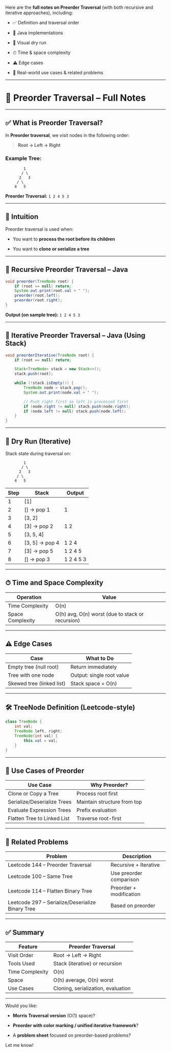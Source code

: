 Here are the **full notes on Preorder Traversal** (with both recursive and iterative approaches), including:

- ✅ Definition and traversal order
    
- 🔁 Java implementations
    
- 🧠 Visual dry run
    
- ⏱ Time & space complexity
    
- ⚠️ Edge cases
    
- 🔗 Real-world use cases & related problems
    

---

# 🌲 Preorder Traversal – Full Notes

---

## ✅ What is Preorder Traversal?

In **Preorder traversal**, we visit nodes in the following order:

> **Root → Left → Right**

### Example Tree:

```
        1
       / \
      2   3
     / \
    4   5
```

**Preorder Traversal:** `1 2 4 5 3`

---

## 🧠 Intuition

Preorder traversal is used when:

- You want to **process the root before its children**
    
- You want to **clone or serialize a tree**
    

---

## 🔁 Recursive Preorder Traversal – Java

```java
void preorder(TreeNode root) {
    if (root == null) return;
    System.out.print(root.val + " ");
    preorder(root.left);
    preorder(root.right);
}
```

**Output (on sample tree):** `1 2 4 5 3`

---

## 🔁 Iterative Preorder Traversal – Java (Using Stack)

```java
void preorderIterative(TreeNode root) {
    if (root == null) return;

    Stack<TreeNode> stack = new Stack<>();
    stack.push(root);

    while (!stack.isEmpty()) {
        TreeNode node = stack.pop();
        System.out.print(node.val + " ");

        // Push right first so left is processed first
        if (node.right != null) stack.push(node.right);
        if (node.left != null) stack.push(node.left);
    }
}
```

---

## 🧪 Dry Run (Iterative)

Stack state during traversal on:

```
        1
       / \
      2   3
     / \
    4   5
```

|Step|Stack|Output|
|---|---|---|
|1|[1]||
|2|[] → pop 1|1|
|3|[3, 2]||
|4|[3] → pop 2|1 2|
|5|[3, 5, 4]||
|6|[3, 5] → pop 4|1 2 4|
|7|[3] → pop 5|1 2 4 5|
|8|[] → pop 3|1 2 4 5 3|

---

## ⏱ Time and Space Complexity

|Operation|Value|
|---|---|
|Time Complexity|O(n)|
|Space Complexity|O(h) avg, O(n) worst (due to stack or recursion)|

---

## ⚠️ Edge Cases

|Case|What to Do|
|---|---|
|Empty tree (null root)|Return immediately|
|Tree with one node|Output: single root value|
|Skewed tree (linked list)|Stack space = O(n)|

---

## 🛠️ TreeNode Definition (Leetcode-style)

```java
class TreeNode {
    int val;
    TreeNode left, right;
    TreeNode(int val) {
        this.val = val;
    }
}
```

---

## 🔗 Use Cases of Preorder

|Use Case|Why Preorder?|
|---|---|
|Clone or Copy a Tree|Process root first|
|Serialize/Deserialize Trees|Maintain structure from top|
|Evaluate Expression Trees|Prefix evaluation|
|Flatten Tree to Linked List|Traverse root-first|

---

## 🔗 Related Problems

|Problem|Description|
|---|---|
|Leetcode 144 – Preorder Traversal|Recursive + Iterative|
|Leetcode 100 – Same Tree|Use preorder comparison|
|Leetcode 114 – Flatten Binary Tree|Preorder + modification|
|Leetcode 297 – Serialize/Deserialize Binary Tree|Based on preorder|

---

## ✅ Summary

|Feature|Preorder Traversal|
|---|---|
|Visit Order|Root → Left → Right|
|Tools Used|Stack (iterative) or recursion|
|Time Complexity|O(n)|
|Space|O(h) average, O(n) worst|
|Use Cases|Cloning, serialization, evaluation|

---

Would you like:

- **Morris Traversal version** (O(1) space)?
    
- **Preorder with color marking / unified iterative framework**?
    
- A **problem sheet** focused on preorder-based problems?
    

Let me know!